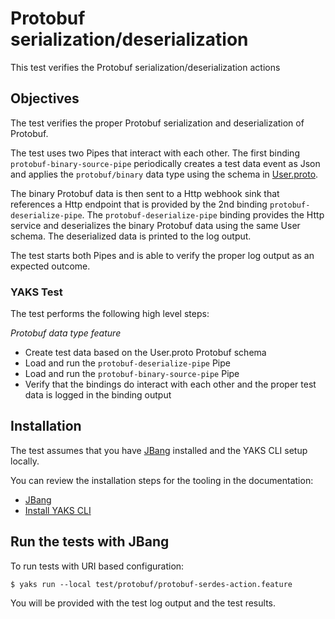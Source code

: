 # Protobuf serialization/deserialization

This test verifies the Protobuf serialization/deserialization actions

## Objectives

The test verifies the proper Protobuf serialization and deserialization of Protobuf.

The test uses two Pipes that interact with each other. The first binding `protobuf-binary-source-pipe` periodically creates a test data event as Json and applies the `protobuf/binary` data type using the schema in [User.proto](User.proto). 

The binary Protobuf data is then sent to a Http webhook sink that references a Http endpoint that is provided by the 2nd binding `protobuf-deserialize-pipe`. The `protobuf-deserialize-pipe` binding provides the Http service and deserializes the binary Protobuf data using the same User schema. The deserialized data is printed to the log output.

The test starts both Pipes and is able to verify the proper log output as an expected outcome.

### YAKS Test

The test performs the following high level steps:

*Protobuf data type feature*
- Create test data based on the User.proto Protobuf schema
- Load and run the `protobuf-deserialize-pipe` Pipe
- Load and run the `protobuf-binary-source-pipe` Pipe
- Verify that the bindings do interact with each other and the proper test data is logged in the binding output

## Installation

The test assumes that you have [JBang](https://www.jbang.dev/) installed and the YAKS CLI setup locally.

You can review the installation steps for the tooling in the documentation:

- [JBang](https://www.jbang.dev/documentation/guide/latest/installation.html)
- [Install YAKS CLI](https://github.com/citrusframework/yaks#installation)

## Run the tests with JBang

To run tests with URI based configuration: 

```shell script
$ yaks run --local test/protobuf/protobuf-serdes-action.feature
```

You will be provided with the test log output and the test results.
